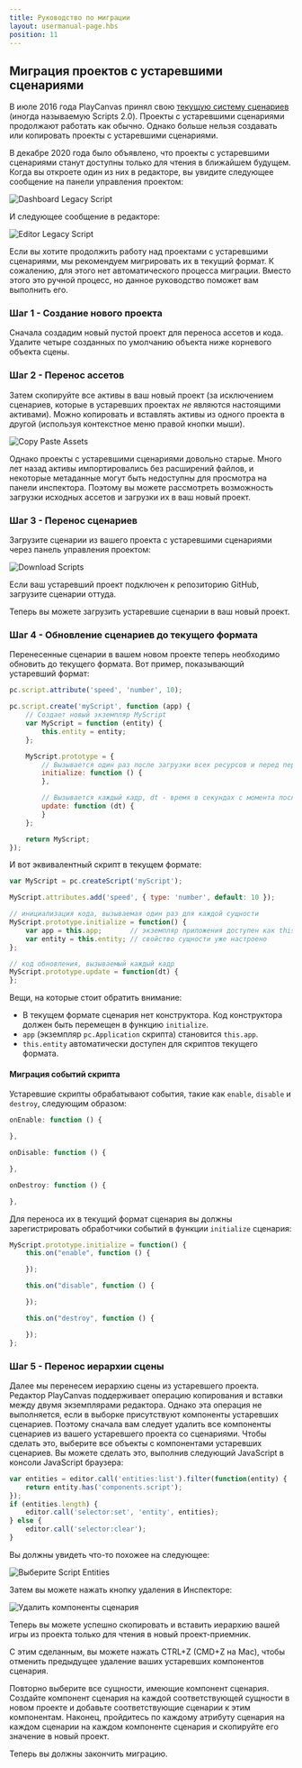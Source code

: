 ```yaml
---
title: Руководство по миграции
layout: usermanual-page.hbs
position: 11
---
```


## Миграция проектов с устаревшими сценариями

В июле 2016 года PlayCanvas принял свою [текущую систему сценариев][1] (иногда называемую Scripts 2.0). Проекты с устаревшими сценариями продолжают работать как обычно. Однако больше нельзя создавать или копировать проекты с устаревшими сценариями.

В декабре 2020 года было объявлено, что проекты с устаревшими сценариями станут доступны только для чтения в ближайшем будущем. Когда вы откроете один из них в редакторе, вы увидите следующее сообщение на панели управления проектом:

![Dashboard Legacy Script][2]

И следующее сообщение в редакторе:

![Editor Legacy Script][3]

Если вы хотите продолжить работу над проектами с устаревшими сценариями, мы рекомендуем мигрировать их в текущий формат. К сожалению, для этого нет автоматического процесса миграции. Вместо этого это ручной процесс, но данное руководство поможет вам выполнить его.

### Шаг 1 - Создание нового проекта

Сначала создадим новый пустой проект для переноса ассетов и кода. Удалите четыре созданных по умолчанию объекта ниже корневого объекта сцены.

### Шаг 2 - Перенос ассетов

Затем скопируйте все активы в ваш новый проект (за исключением сценариев, которые в устаревших проектах *не* являются настоящими активами). Можно копировать и вставлять активы из одного проекта в другой (используя контекстное меню правой кнопки мыши).

![Copy Paste Assets][4]

Однако проекты с устаревшими сценариями довольно старые. Много лет назад активы импортировались без расширений файлов, и некоторые метаданные могут быть недоступны для просмотра на панели инспектора. Поэтому вы можете рассмотреть возможность загрузки исходных ассетов и загрузки их в ваш новый проект.

### Шаг 3 - Перенос сценариев

Загрузите сценарии из вашего проекта с устаревшими сценариями через панель управления проектом:

![Download Scripts][5]

Если ваш устаревший проект подключен к репозиторию GitHub, загрузите сценарии оттуда.

Теперь вы можете загрузить устаревшие сценарии в ваш новый проект.

### Шаг 4 - Обновление сценариев до текущего формата

Перенесенные сценарии в вашем новом проекте теперь необходимо обновить до текущего формата. Вот пример, показывающий устаревший формат:

```javascript
pc.script.attribute('speed', 'number', 10);

pc.script.create('myScript', function (app) {
    // Создает новый экземпляр MyScript
    var MyScript = function (entity) {
        this.entity = entity;
    };

    MyScript.prototype = {
        // Вызывается один раз после загрузки всех ресурсов и перед первым обновлением
        initialize: function () {
        },

        // Вызывается каждый кадр, dt - время в секундах с момента последнего обновления
        update: function (dt) {
        }
    };

    return MyScript;
});
```

И вот эквивалентный скрипт в текущем формате:

```javascript
var MyScript = pc.createScript('myScript');

MyScript.attributes.add('speed', { type: 'number', default: 10 });

// инициализация кода, вызываемая один раз для каждой сущности
MyScript.prototype.initialize = function() {
    var app = this.app;       // экземпляр приложения доступен как this.app
    var entity = this.entity; // свойство сущности уже настроено
};

// код обновления, вызываемый каждый кадр
MyScript.prototype.update = function(dt) {
};
```

Вещи, на которые стоит обратить внимание:
* В текущем формате сценария нет конструктора. Код конструктора должен быть перемещен в функцию `initialize`.
* `app` (экземпляр `pc.Application` скрипта) становится `this.app`.
* `this.entity` автоматически доступен для скриптов текущего формата.

#### Миграция событий скрипта

Устаревшие скрипты обрабатывают события, такие как `enable`, `disable` и `destroy`, следующим образом:

```javascript
onEnable: function () {

},

onDisable: function () {

},

onDestroy: function () {

},
```

Для переноса их в текущий формат сценария вы должны зарегистрировать обработчики событий в функции `initialize` сценария:

```javascript
MyScript.prototype.initialize = function() {
    this.on("enable", function () {

    });

    this.on("disable", function () {

    });

    this.on("destroy", function () {

    });
};
```

### Шаг 5 - Перенос иерархии сцены

Далее мы перенесем иерархию сцены из устаревшего проекта. Редактор PlayCanvas поддерживает операцию копирования и вставки между двумя экземплярами редактора. Однако эта операция не выполняется, если в выборке присутствуют компоненты устаревших сценариев. Поэтому сначала вам следует удалить все компоненты сценариев из вашего устаревшего проекта со сценариями. Чтобы сделать это, выберите все объекты с компонентами устаревших сценариев. Вы можете сделать это, выполнив следующий JavaScript в консоли JavaScript браузера:

```javascript
var entities = editor.call('entities:list').filter(function(entity) {
    return entity.has('components.script');
});
if (entities.length) {
    editor.call('selector:set', 'entity', entities);
} else {
    editor.call('selector:clear');
}
```

Вы должны увидеть что-то похожее на следующее:

![Выберите Script Entities][6]

Затем вы можете нажать кнопку удаления в Инспекторе:

![Удалить компоненты сценария][7]

Теперь вы можете успешно скопировать и вставить иерархию вашей игры из проекта только для чтения в новый проект-приемник.

С этим сделанным, вы можете нажать CTRL+Z (CMD+Z на Mac), чтобы отменить предыдущее удаление ваших устаревших компонентов сценария.

Повторно выберите все сущности, имеющие компонент сценария. Создайте компонент сценария на каждой соответствующей сущности в новом проекте и добавьте соответствующие сценарии к этим компонентам. Наконец, пройдитесь по каждому атрибуту сценария на каждом сценарии на каждом компоненте сценария и скопируйте его значение в новый проект.

Теперь вы должны закончить миграцию.

[1]: https://blog.playcanvas.com/playcanvas-scripts-2-0/
[2]: /images/user-manual/scripting/migration-guide/dashboard-warning.png
[3]: /images/user-manual/scripting/migration-guide/editor-warning.png
[4]: /images/user-manual/scripting/migration-guide/copy-assets.png
[5]: /images/user-manual/scripting/migration-guide/download-scripts.png
[6]: /images/user-manual/scripting/migration-guide/select-script-entities.png
[7]: /images/user-manual/scripting/migration-guide/delete-script-components.png
